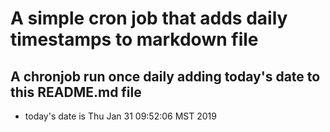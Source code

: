 A simple cron job that adds daily timestamps to markdown file
============================================================
## A chronjob run once daily adding today's date to this README.md file
* today's date is Thu Jan 31 09:52:06 MST 2019
